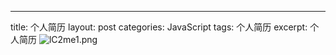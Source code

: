 ---
title: 个人简历
layout: post
categories: JavaScript
tags: 个人简历
excerpt: 个人简历
<img src="https://s2.ax1x.com/2019/12/24/lC2me1.png" alt="lC2me1.png" border="0" />
